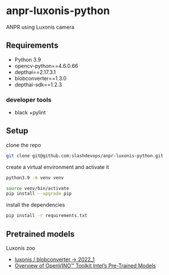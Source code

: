 # anpr-luxonis-python

ANPR using Luxonis camera

## Requirements

+ Python 3.9
+ opencv-python==4.6.0.66
+ depthai==2.17.3.1
+ blobconverter==1.3.0
+ depthai-sdk==1.2.3

### developer tools

+ black
+pylint

## Setup

clone the repo

```bash
git clone git@github.com:slashdevops/anpr-luxonis-python.git
```

create a virtual environment and activate it

```bash
python3.9 -m venv venv

source venv/bin/activate
pip install --upgrade pip
```

install the dependencies

```bash
pip install -r requirements.txt
```

## Pretrained models

Luxonis zoo

+ [luxonis / blobconverter -> 2022_1](https://github.com/luxonis/blobconverter/tree/master/models/2022_1)
+ [Overview of OpenVINO™ Toolkit Intel’s Pre-Trained Models](https://docs.openvino.ai/latest/omz_models_group_intel.html)
